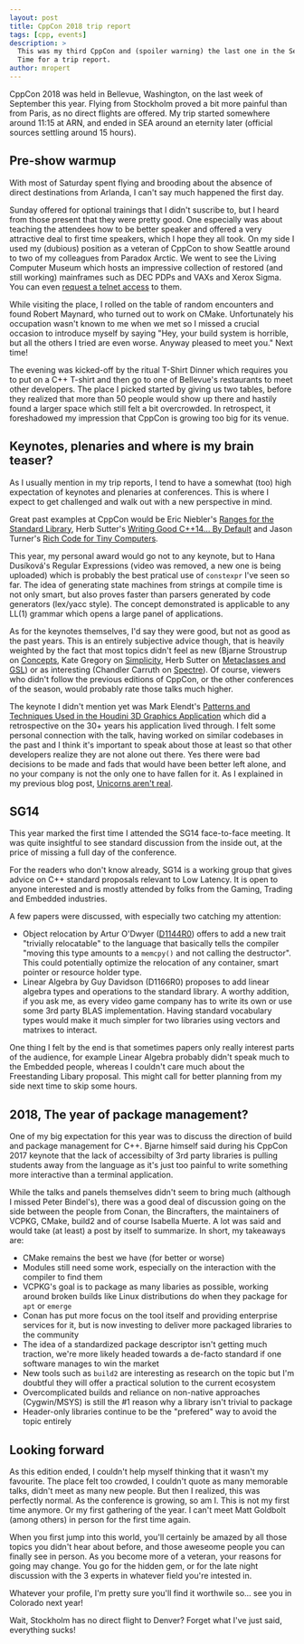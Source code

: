 ```yaml
---
layout: post
title: CppCon 2018 trip report
tags: [cpp, events]
description: >
  This was my third CppCon and (spoiler warning) the last one in the Seattle neighborhood.
  Time for a trip report.
author: mropert
---
```


CppCon 2018 was held in Bellevue, Washington, on the last week of September this year.
Flying from Stockholm proved a bit more painful than from Paris, as no direct flights
are offered. My trip started somewhere around 11:15 at ARN, and ended in SEA
around an eternity later (official sources settling around 15 hours).

## Pre-show warmup

With most of Saturday spent flying and brooding about the absence of direct destinations
from Arlanda, I can't say much happened the first day.

Sunday offered for optional trainings that I didn't suscribe to, but I heard from those
present that they were pretty good. One especially was about teaching the attendees how to be better speaker
and offered a very attractive deal to first time speakers, which I hope they all took.
On my side I used my (dubious) position as a veteran of CppCon to show Seattle around to two
of my colleagues from Paradox Arctic. We went to see the Living Computer Museum which hosts an
impressive collection of restored (and still working) mainframes such as DEC PDPs and VAXs and Xerox
Sigma. You can even
[request a telnet access](https://livingcomputers.org/Discover/Online-Systems/Request-a-Login.aspx)
to them.

While visiting the place, I rolled on the table of random encounters and found Robert Maynard,
who turned out to work on CMake. Unfortunately his occupation wasn't known
to me when we met so I missed a crucial occasion to introduce myself by saying "Hey, your
build system is horrible, but all the others I tried are even worse. Anyway pleased to meet you."
Next time!

The evening was kicked-off by the ritual T-Shirt Dinner which requires you to put on a C++ T-shirt and
then go to one of Bellevue's restaurants to meet other developers. The place I picked started
by giving us two tables, before they realized that more than 50 people would show up there and
hastily found a larger space which still felt a bit overcrowded. In retrospect, it foreshadowed
my impression that CppCon is growing too big for its venue.

## Keynotes, plenaries and where is my brain teaser?

As I usually mention in my trip reports, I tend to have a somewhat (too) high expectation
of keynotes and plenaries at conferences. This is where I expect to get challenged and walk out
with a new perspective in mind.

Great past examples at CppCon would be Eric Niebler's
[Ranges for the Standard Library](https://www.youtube.com/watch?v=mFUXNMfaciE), Herb Sutter's
[Writing Good C++14... By Default](https://www.youtube.com/watch?v=hEx5DNLWGgA) and Jason Turner's
[Rich Code for Tiny Computers](https://www.youtube.com/watch?v=zBkNBP00wJE).

This year, my personal award would go not to any keynote, but to Hana Dusíková's
Regular Expressions (video was removed, a new one is being uploaded) which is probably the best
pratical use of `constexpr` I've seen so far. The idea of generating state machines from
strings at compile time is not only smart, but also proves faster than parsers generated by code
generators (lex/yacc style). The concept demonstrated is applicable to any LL(1) grammar which
opens a large panel of applications.

As for the keynotes themselves, I'd say they were good, but not as good as the past years. This is
an entirely subjective advice though, that is heavily weighted by the fact that most topics
didn't feel as new (Bjarne Stroustrup on [Concepts](https://www.youtube.com/watch?v=HddFGPTAmtU),
Kate Gregory on [Simplicity](https://www.youtube.com/watch?v=n0Ak6xtVXno), Herb Sutter on 
[Metaclasses and GSL](https://www.youtube.com/watch?v=80BZxujhY38)) or as interesting
(Chandler Carruth on [Spectre](https://www.youtube.com/watch?v=_f7O3IfIR2k)).
Of course, viewers who didn't follow the previous editions of CppCon, or the other conferences of
the season, would probably rate those talks much higher.

The keynote I didn't mention yet was Mark Elendt's
[Patterns and Techniques Used in the Houdini 3D Graphics Application](https://www.youtube.com/watch?v=2YXwg0n9e7E)
which did a retrospective on the 30+ years his application lived through. I felt some personal 
connection with the talk, having worked on similar codebases in the past and I think it's important
to speak about those at least so that other developers realize they are not alone out there.
Yes there were bad decisions to be made and fads that would have been better left alone, and
no your company is not the only one to have fallen for it. As I explained in my previous blog post,
[Unicorns aren't real](/2018/09/01/chasing_unicorns/).

## SG14

This year marked the first time I attended the SG14 face-to-face meeting. It was quite insightful
to see standard discussion from the inside out, at the price of missing a full day of the
conference.

For the readers who don't know already, SG14 is a working group that gives advice on C++ standard
proposals relevant to Low Latency. It is open to anyone interested and is mostly attended by
folks from the Gaming, Trading and Embedded industries.

A few papers were discussed, with especially two catching my attention:
* Object relocation by Artur O'Dwyer ([D1144R0](https://quuxplusone.github.io/blog/code/object-relocation-in-terms-of-move-plus-destroy-draft-7.html))
  offers to add a new trait "trivially relocatable" to the language that basically tells the
  compiler "moving this type amounts to a `memcpy()` and not calling the destructor". This could
  potentially optimize the relocation of any container, smart pointer or resource holder type.
* Linear Algebra by Guy Davidson (D1166R0) proposes to add linear algebra types and operations
  to the standard library. A worthy addition, if you ask me, as every video game company has to
  write its own or use some 3rd party BLAS implementation. Having standard vocabulary types
  would make it much simpler for two libraries using vectors and matrixes to interact.

One thing I felt by the end is that sometimes papers only really interest parts of the audience,
for example Linear Algebra probably didn't speak much to the Embedded people, whereas I couldn't
care much about the Freestanding Libary proposal. This might call for better planning from my side
next time to skip some hours.

## 2018, The year of package management?

One of my big expectation for this year was to discuss the direction of build and package management
for C++. Bjarne himself said during his CppCon 2017 keynote that the lack of accessibilty of
3rd party libraries is pulling students away from the language as it's just too painful to write
something more interactive than a terminal application.

While the talks and panels themselves didn't seem to bring much (although I missed Peter Bindel's),
there was a good deal of discussion going on the side between the people from Conan, the
Bincrafters, the maintainers of VCPKG, CMake, build2 and of course Isabella Muerte. A lot was
said and would take (at least) a post by itself to summarize. In short, my takeaways are:
* CMake remains the best we have (for better or worse)
* Modules still need some work, especially on the interaction with the compiler to find them
* VCPKG's goal is to package as many libaries as possible, working around broken builds like
  Linux distributions do when they package for `apt` or `emerge`
* Conan has put more focus on the tool itself and providing enterprise services for it, but is now
  investing to deliver more packaged libraries to the community
* The idea of a standardized package descriptor isn't getting much traction, we're more likely
  headed towards a de-facto standard if one software manages to win the market
* New tools such as `build2` are interesting as research on the topic but I'm doubtful they will
  offer a practical solution to the current ecosystem
* Overcomplicated builds and reliance on non-native approaches (Cygwin/MSYS) is still the #1 reason
  why a library isn't trivial to package
* Header-only libraries continue to be the "prefered" way to avoid the topic entirely  

## Looking forward

As this edition ended, I couldn't help myself thinking that it wasn't my favourite. The place felt
too crowded, I couldn't quote as many memorable talks, didn't meet as many new people.
But then I realized, this was perfectly normal. As the conference is growing, so am I. This is not
my first time anymore. Or my first gathering of the year. I can't meet Matt Goldbolt (among others)
in person for the first time again.

When you first jump into this world, you'll certainly be amazed by all those topics you didn't hear
about before, and those aweseome people you can finally see in person. As you become more of a veteran,
your reasons for going may change. You go for the hidden gem, or for the late night discussion
with the 3 experts in whatever field you're intested in.

Whatever your profile, I'm pretty sure you'll find it worthwile so... see you in Colorado next year!

Wait, Stockholm has no direct flight to Denver? Forget what I've just said, everything sucks!
